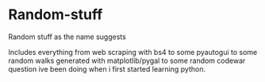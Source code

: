 # Random-stuff
Random stuff as the name suggests

Includes everything from web scraping with bs4 to some pyautogui to some random walks generated with matplotlib/pygal to some random codewar question ive been doing when i first started learning python. 
